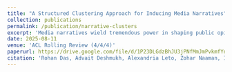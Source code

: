 ```yaml
---
title: "A Structured Clustering Approach for Inducing Media Narratives"
collection: publications
permalink: /publication/narrative-clusters
excerpt: 'Media narratives wield tremendous power in shaping public opinion, yet computational approaches struggle to capture the nuanced storytelling structures that communication theory emphasizes as central to how meaning is constructed. Existing approaches either miss subtle narrative patterns through coarse-grained analysis or require domain-specific taxonomies that limit scalability. To bridge this gap, we present a framework for inducing rich narrative themes by jointly modeling events and characters via structured clustering. Our approach produces explainable narrative themes that align with established framing theory while scaling to large corpora without exhaustive manual annotation.'
date: 2025-08-11
venue: 'ACL Rolling Review (4/4/4)'
paperurl: https://drive.google.com/file/d/1P23DLGdzBhJU3jPNfMmJmPvkmfYn7p59/
citation: 'Rohan Das, Advait Deshmukh, Alexandria Leto, Zohar Naaman, I-Ta Lee and Maria Leonor Pacheco'
---
```


